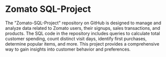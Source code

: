 # Zomato SQL-Project

The "Zomato-SQL-Project" repository on GitHub is designed to manage and analyze data related to Zomato users, their signups, sales transactions, and products. The SQL code in the repository includes queries to calculate total customer spending, count distinct visit days, identify first purchases, determine popular items, and more. This project provides a comprehensive way to gain insights into customer behavior and preferences.
